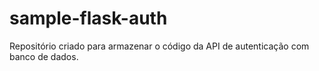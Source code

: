# sample-flask-auth

Repositório criado para armazenar o código da API de autenticação com banco de dados.